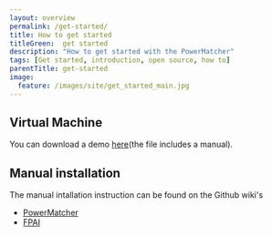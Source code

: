 ```yaml
---
layout: overview
permalink: /get-started/
title: How to get started 
titleGreen:  get started
description: "How to get started with the PowerMatcher"
tags: [Get started, introduction, open source, how to]
parentTitle: get-started
image:
  feature: /images/site/get_started_main.jpg
---
```


## Virtual Machine ##
You can download a demo [here](https://github.com/flexiblepower/flexiblepower.github.io/blob/master/download/PowerMatcherSuite_13.10_Demo.zip?raw=true)(the file includes a manual).

## Manual installation ##
The manual intallation instruction can be found on the Github wiki's
* [PowerMatcher](https://github.com/flexiblepower/powermatcher/wiki/)
* [FPAI](https://github.com/flexiblepower/fpai-core/wiki/)

